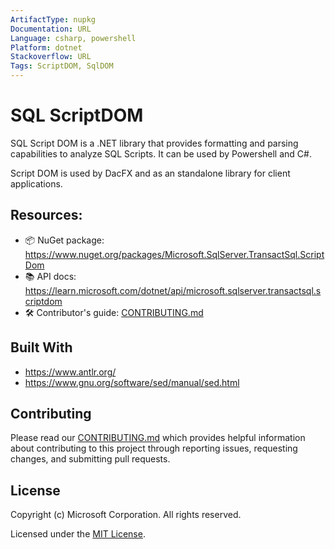 ```yaml
---
ArtifactType: nupkg
Documentation: URL
Language: csharp, powershell
Platform: dotnet
Stackoverflow: URL
Tags: ScriptDOM, SqlDOM
---
```


# SQL ScriptDOM

SQL Script DOM is a .NET library that provides formatting and parsing capabilities to analyze SQL Scripts. It can be used by Powershell and C#.

Script DOM is used by DacFX and as an standalone library for client applications. 

## Resources:
- 📦 NuGet package: https://www.nuget.org/packages/Microsoft.SqlServer.TransactSql.ScriptDom
- 📚 API docs: https://learn.microsoft.com/dotnet/api/microsoft.sqlserver.transactsql.scriptdom
- 🛠️ Contributor's guide: [CONTRIBUTING.md](./CONTRIBUTING.md)


## Built With
* https://www.antlr.org/
* https://www.gnu.org/software/sed/manual/sed.html

## Contributing

Please read our [CONTRIBUTING.md](CONTRIBUTING.md) which provides helpful information about contributing to this project through reporting issues, requesting changes, and submitting pull requests.

## License

Copyright (c) Microsoft Corporation. All rights reserved.

Licensed under the [MIT License](LICENSE).
